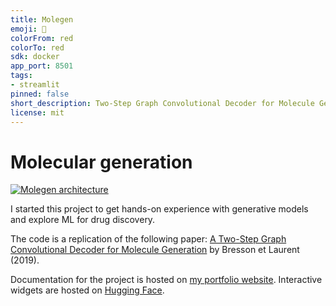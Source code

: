 ```yaml
---
title: Molegen
emoji: 🚀
colorFrom: red
colorTo: red
sdk: docker
app_port: 8501
tags:
- streamlit
pinned: false
short_description: Two-Step Graph Convolutional Decoder for Molecule Generation
license: mit
---
```


# Molecular generation

[![Molegen architecture](https://www.justin-silver.com/assets/img/molegen/flowchart.png)](https://www.justin-silver.com/posts/molegen/)

I started this project to get hands-on experience with generative models and explore ML for drug discovery. 

The code is a replication of the following paper: [A Two-Step Graph Convolutional Decoder for Molecule Generation](https://arxiv.org/abs/1906.03412) by Bresson et Laurent (2019).

Documentation for the project is hosted on [my portfolio website](https://www.justin-silver.com/posts/molegen/). Interactive widgets are hosted on [Hugging Face](https://huggingface.co/spaces/j-silv/molegen).
